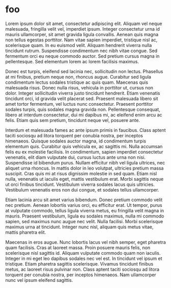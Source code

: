 # foo

Lorem ipsum dolor sit amet, consectetur adipiscing elit. Aliquam vel neque malesuada, fringilla velit vel, imperdiet ipsum. Integer consectetur urna id mauris ullamcorper, sit amet gravida ligula convallis. Aenean quis magna non tellus egestas porttitor. Nam vitae sapien imperdiet, tristique nisl ac, scelerisque quam. In eu euismod velit. Aliquam hendrerit viverra nulla tincidunt rutrum. Suspendisse condimentum nec nibh vitae congue. Sed fermentum orci eu neque commodo auctor. Sed pretium cursus magna in pellentesque. Sed elementum lorem ac lorem facilisis maximus.

Donec est turpis, eleifend sed lacinia nec, sollicitudin non lectus. Phasellus at mi finibus, pretium neque non, rhoncus augue. Curabitur sed ligula condimentum lectus sodales tristique ac quis quam. Maecenas quis malesuada risus. Donec nulla risus, vehicula in porttitor ut, cursus non dolor. Integer sollicitudin viverra justo tincidunt hendrerit. Etiam venenatis tincidunt orci, id gravida velit placerat sed. Praesent malesuada libero sit amet tortor fermentum, vel luctus nunc consectetur. Praesent porttitor sodales turpis, quis sodales magna gravida non. Pellentesque consequat, libero at interdum consectetur, dui mi dapibus mi, ac eleifend enim arcu ac felis. Etiam quis sem pretium, tincidunt neque vel, posuere ante.

Interdum et malesuada fames ac ante ipsum primis in faucibus. Class aptent taciti sociosqu ad litora torquent per conubia nostra, per inceptos himenaeos. Quisque sodales auctor magna, id condimentum turpis elementum quis. Curabitur quis vehicula ex, ac sagittis mi. Nulla accumsan felis eu ex molestie facilisis. In condimentum, sapien imperdiet consectetur venenatis, elit diam vulputate dui, cursus luctus ante urna non nisi. Suspendisse id bibendum purus. Nullam efficitur nibh vel ligula ultrices, nec aliquet urna rhoncus. In mattis dolor in leo volutpat, ultricies pretium massa suscipit. Cras quis mi at risus dignissim molestie in sed quam. Etiam nisl nulla, venenatis ut iaculis eget, mattis vestibulum erat. Morbi sagittis neque ut orci finibus tincidunt. Vestibulum viverra sodales lacus quis ultricies. Vestibulum venenatis eros non dui congue, et sodales tellus ullamcorper.

Etiam lacinia arcu sit amet varius bibendum. Donec pretium commodo velit nec pretium. Aenean lobortis varius orci, eu efficitur erat. Ut tempor, purus at vulputate commodo, tellus ligula viverra metus, eu fringilla velit magna in mauris. Praesent vestibulum, ligula eu sodales maximus, nulla mi commodo sapien, sed maximus nunc augue nec velit. Nulla facilisi. Morbi scelerisque maximus urna at tincidunt. Integer nunc nisl, aliquam quis metus vitae, mattis pharetra elit.

Maecenas in eros augue. Nunc lobortis lacus vel nibh semper, eget pharetra quam facilisis. Cras at laoreet massa. Proin posuere mauris felis, non scelerisque nisl sagittis id. Aliquam vulputate commodo quam non iaculis. Integer in mi eget leo dapibus sodales nec vel est. In tincidunt vel ipsum et tristique. Etiam pharetra sagittis scelerisque. Vivamus tincidunt finibus metus, ac laoreet risus pulvinar non. Class aptent taciti sociosqu ad litora torquent per conubia nostra, per inceptos himenaeos. Nam ullamcorper nunc vel ipsum eleifend sagittis.
